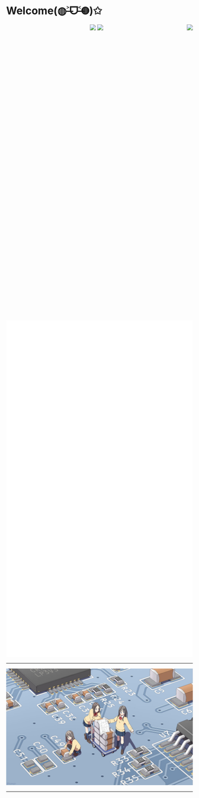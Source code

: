 # Welcome(◍˃̶ᗜ˂̶◍)✩

<img align='right' src='https://cmoe.azurewebsites.net/c302?' height='800px'>

<p align="center">
  <img src='http://cmoe.azurewebsites.net/cmoe?name=fumiama&theme=r34'>
  <img src="https://github-readme-stats.vercel.app/api?username=fumiama&show_icons=true&count_private=true&icon_color=fdd34f&title_color=f75e4f" width="417px"/>
  <img width="512px" src="./github-metrics.svg" />
</p>

---

![pcb](pcb.jpg)

---
